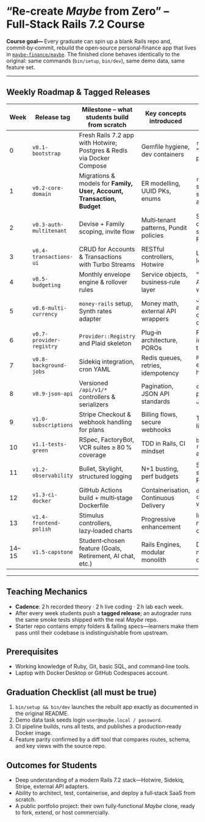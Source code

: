 # “Re‑create *Maybe* from Zero” – Full‑Stack Rails 7.2 Course

**Course goal—** Every graduate can spin up a blank Rails repo and, commit‑by‑commit, rebuild the open‑source personal‑finance app that lives in [`maybe-finance/maybe`](https://github.com/maybe-finance/maybe). The finished clone behaves identically to the original: same commands (`bin/setup`, `bin/dev`), same demo data, same feature set.

---

## Weekly Roadmap & Tagged Releases

| Week | Release tag | Milestone – what students build **from scratch** | Key concepts introduced | Visible proof‑point |
|------|-------------|-----------------------------------------------|-------------------------|-----------------------|
| 0 | `v0.1-bootstrap` | Fresh Rails 7.2 app with Hotwire; Postgres & Redis via Docker Compose | Gemfile hygiene, dev containers | `rails s` → “Welcome” page |
| 1 | `v0.2-core-domain` | Migrations & models for **Family, User, Account, Transaction, Budget** | ER modelling, UUID PKs, enums | `rails c` shows schema & associations |
| 2 | `v0.3-auth-multitenant` | Devise + Family scoping, invite flow | Multi‑tenant patterns, Pundit policies | Sign‑up → dashboard scoped to one Family |
| 3 | `v0.4-transactions-ui` | CRUD for Accounts & Transactions with Turbo Streams | RESTful controllers, Hotwire | Live‑updating ledger table |
| 4 | `v0.5-budgeting` | Monthly envelope engine & rollover rules | Service objects, business‑rule layer | “Budget vs Actual” widget |
| 5 | `v0.6-multi-currency` | `money-rails` setup, Synth rates adapter | Money math, external API wrappers | JPY/EUR amounts convert correctly |
| 6 | `v0.7-provider-registry` | `Provider::Registry` and Plaid skeleton | Plug‑in architecture, POROs | Fake Plaid import creates transactions |
| 7 | `v0.8-background-jobs` | Sidekiq integration, cron YAML | Redis queues, retries, idempotency | `PlaidSyncJob` enqueued hourly |
| 8 | `v0.9-json-api` | Versioned `/api/v1/*` controllers & serializers | Pagination, JSON API standards | `curl` returns paginated JSON |
| 9 | `v1.0-subscriptions` | Stripe Checkout & webhook handling for plans | Billing flows, secure webhooks | Test card → live “Pro” flag |
| 10 | `v1.1-tests-green` | RSpec, FactoryBot, VCR suites ≥ 80 % coverage | TDD in Rails, CI mindset | `bundle exec rspec` all‑green |
| 11 | `v1.2-observability` | Bullet, Skylight, structured logging | N+1 busting, perf budgets | Skylight snapshot in README |
| 12 | `v1.3-ci-docker` | GitHub Actions build + multi‑stage Dockerfile | Containerisation, Continuous Delivery | `docker compose up` works in CI |
| 13 | `v1.4-frontend-polish` | Stimulus controllers, lazy‑loaded charts | Progressive enhancement | Instant‑update net‑worth chart |
| 14–15 | `v1.5-capstone` | Student‑chosen feature (Goals, Retirement, AI chat, etc.) | Rails Engines, modular monolith | Demo & PR merged into course fork |

---

## Teaching Mechanics

* **Cadence**: 2 h recorded theory · 2 h live coding · 2 h lab each week.  
* After every week students push a **tagged release**; an autograder runs the same smoke tests shipped with the real *Maybe* repo.  
* Starter repo contains empty folders & failing specs—learners make them pass until their codebase is indistinguishable from upstream.

## Prerequisites

* Working knowledge of Ruby, Git, basic SQL, and command‑line tools.  
* Laptop with Docker Desktop or GitHub Codespaces account.

## Graduation Checklist (all must be true)

1. `bin/setup && bin/dev` launches the rebuilt app exactly as documented in the original README.  
2. Demo data task seeds login `user@maybe.local / password`.  
3. CI pipeline builds, runs all tests, and publishes a production‑ready Docker image.  
4. Feature parity confirmed by a diff tool that compares routes, schema, and key views with the source repo.

## Outcomes for Students

* Deep understanding of a modern Rails 7.2 stack—Hotwire, Sidekiq, Stripe, external API adapters.  
* Ability to architect, test, containerise, and deploy a full‑stack SaaS from scratch.  
* A public portfolio project: their own fully‑functional *Maybe* clone, ready to fork, extend, or host commercially.

